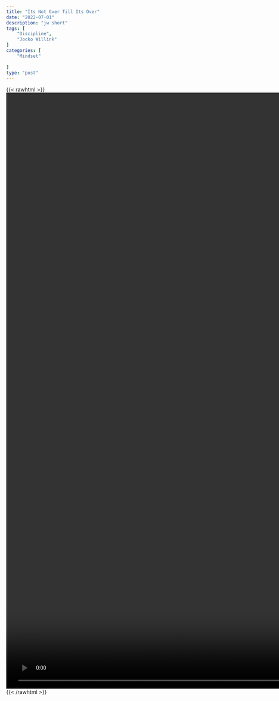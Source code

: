 ```yaml
---
title: "Its Not Over Till Its Over"
date: "2022-07-01"
description: "jw short"
tags: [
    "Discipline",
    "Jocko Willink"
]
categories: [
    "Mindset"
    
]
type: "post"
---
```

{{< rawhtml >}}
    <video style="height:40vh;width:auto" overflow="hidden" controls>
        <source src="https://clips.dev00ps.com/Jocko/It39s_Not_Over_Until_It39s_Over.mp4" type="video/mp4"> 
    </video>
{{< /rawhtml >}}
